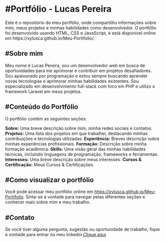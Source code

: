 <h1>#Portfólio - Lucas Pereira</h1>
Este é o repositório do meu portfólio, onde compartilho informações sobre mim, meus projetos e minhas habilidades como desenvolvedor. O portfólio foi desenvolvido usando HTML, CSS e JavaScript, e está disponível online em https://xylusca.github.io/Meu-Portifolio/.

<h2>#Sobre mim</h2>
Meu nome é Lucas Pereira, sou um desenvolvedor web em busca de oportunidades para me aprimorar e contribuir em projetos desafiadores. Sou apaixonado por programação e estou sempre buscando aprender novas tecnologias e aprimorar minhas habilidades existentes. Sou especializado em desenvolvimento full-stack com foco em PHP e utilizo o framework Laravel em meus projetos.

<h2>#Conteúdo do Portfólio</h2>
O portfólio contém as seguintes seções:

<strong>Sobre:</strong> Uma breve descrição sobre mim, minha redes sociais e contatos.
<strong>Projetos:</strong> Uma lista dos projetos em que trabalhei, destacando minhas contribuições e tecnologias utilizadas.
<strong>Experiência:</strong> Breves descrição sobre minhas experiências profissionais.
<strong>Formação:</strong> Descrição sobre minha formação acadêmica.
<strong>Skills:</strong> Uma visão geral das minhas habilidades técnicas, incluindo linguagens de programação, frameworks e ferramentas.
<strong>Interesses:</strong> Uma breve descrição sobre meus interesses.
<strong>Cursos & Certificação:</strong> Meus Cursos & Certificações.

<h2>#Como visualizar o portfólio</h2>
Você pode acessar meu portfólio online em <a href='https://xylusca.github.io/Meu-Portifolio/'>https://xylusca.github.io/Meu-Portifolio</a>. Sinta-se à vontade para navegar pelas diferentes seções e conhecer mais sobre mim e meu trabalho.

<h2>#Contato</h2>
Se você tiver alguma pergunta, sugestão ou oportunidade de trabalho, fique à vontade para entrar no meu linkedin <a href='https://www.linkedin.com/in/lucas-pereira-9480141b7/'>Clique aqui</a>
